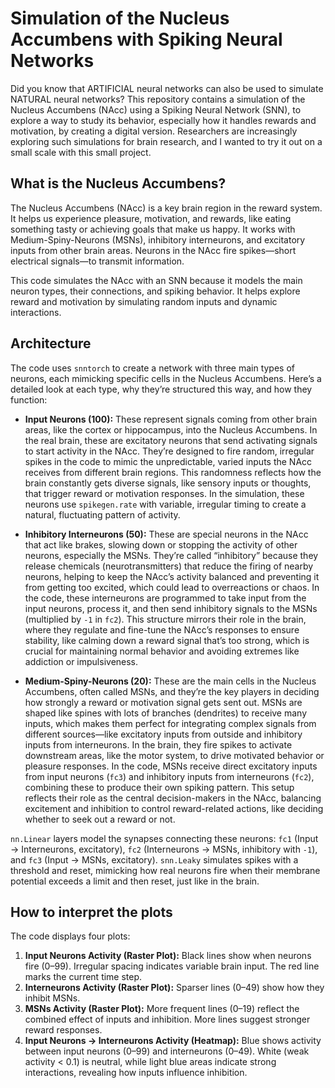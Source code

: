 # Simulation of the Nucleus Accumbens with Spiking Neural Networks

Did you know that ARTIFICIAL neural networks can also be used to simulate NATURAL neural networks? This repository contains a simulation of the Nucleus Accumbens (NAcc) using a Spiking Neural Network (SNN), to explore a way to study its behavior, especially how it handles rewards and motivation, by creating a digital version. Researchers are increasingly exploring such simulations for brain research, and I wanted to try it out on a small scale with this small project.

## What is the Nucleus Accumbens?
The Nucleus Accumbens (NAcc) is a key brain region in the reward system. It helps us experience pleasure, motivation, and rewards, like eating something tasty or achieving goals that make us happy. It works with Medium-Spiny-Neurons (MSNs), inhibitory interneurons, and excitatory inputs from other brain areas. Neurons in the NAcc fire spikes—short electrical signals—to transmit information.

This code simulates the NAcc with an SNN because it models the main neuron types, their connections, and spiking behavior. It helps explore reward and motivation by simulating random inputs and dynamic interactions.

## Architecture
The code uses `snntorch` to create a network with three main types of neurons, each mimicking specific cells in the Nucleus Accumbens. Here’s a detailed look at each type, why they’re structured this way, and how they function:

- **Input Neurons (100):** These represent signals coming from other brain areas, like the cortex or hippocampus, into the Nucleus Accumbens. In the real brain, these are excitatory neurons that send activating signals to start activity in the NAcc. They’re designed to fire random, irregular spikes in the code to mimic the unpredictable, varied inputs the NAcc receives from different brain regions. This randomness reflects how the brain constantly gets diverse signals, like sensory inputs or thoughts, that trigger reward or motivation responses. In the simulation, these neurons use `spikegen.rate` with variable, irregular timing to create a natural, fluctuating pattern of activity.

- **Inhibitory Interneurons (50):** These are special neurons in the NAcc that act like brakes, slowing down or stopping the activity of other neurons, especially the MSNs. They’re called “inhibitory” because they release chemicals (neurotransmitters) that reduce the firing of nearby neurons, helping to keep the NAcc’s activity balanced and preventing it from getting too excited, which could lead to overreactions or chaos. In the code, these interneurons are programmed to take input from the input neurons, process it, and then send inhibitory signals to the MSNs (multiplied by `-1` in `fc2`). This structure mirrors their role in the brain, where they regulate and fine-tune the NAcc’s responses to ensure stability, like calming down a reward signal that’s too strong, which is crucial for maintaining normal behavior and avoiding extremes like addiction or impulsiveness.

- **Medium-Spiny-Neurons (20):** These are the main cells in the Nucleus Accumbens, often called MSNs, and they’re the key players in deciding how strongly a reward or motivation signal gets sent out. MSNs are shaped like spines with lots of branches (dendrites) to receive many inputs, which makes them perfect for integrating complex signals from different sources—like excitatory inputs from outside and inhibitory inputs from interneurons. In the brain, they fire spikes to activate downstream areas, like the motor system, to drive motivated behavior or pleasure responses. In the code, MSNs receive direct excitatory inputs from input neurons (`fc3`) and inhibitory inputs from interneurons (`fc2`), combining these to produce their own spiking pattern. This setup reflects their role as the central decision-makers in the NAcc, balancing excitement and inhibition to control reward-related actions, like deciding whether to seek out a reward or not.

`nn.Linear` layers model the synapses connecting these neurons: `fc1` (Input → Interneurons, excitatory), `fc2` (Interneurons → MSNs, inhibitory with `-1`), and `fc3` (Input → MSNs, excitatory). `snn.Leaky` simulates spikes with a threshold and reset, mimicking how real neurons fire when their membrane potential exceeds a limit and then reset, just like in the brain.

## How to interpret the plots
The code displays four plots:
1. **Input Neurons Activity (Raster Plot):** Black lines show when neurons fire (0–99). Irregular spacing indicates variable brain input. The red line marks the current time step.
2. **Interneurons Activity (Raster Plot):** Sparser lines (0–49) show how they inhibit MSNs.
3. **MSNs Activity (Raster Plot):** More frequent lines (0–19) reflect the combined effect of inputs and inhibition. More lines suggest stronger reward responses.
4. **Input Neurons → Interneurons Activity (Heatmap):** Blue shows activity between input neurons (0–99) and interneurons (0–49). White (weak activity < 0.1) is neutral, while light blue areas indicate strong interactions, revealing how inputs influence inhibition.

